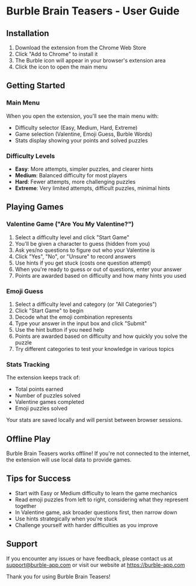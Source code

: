 # Burble Brain Teasers - User Guide

## Installation

1. Download the extension from the Chrome Web Store
2. Click "Add to Chrome" to install it
3. The Burble icon will appear in your browser's extension area
4. Click the icon to open the main menu

## Getting Started

### Main Menu

When you open the extension, you'll see the main menu with:

- Difficulty selector (Easy, Medium, Hard, Extreme)
- Game selection (Valentine, Emoji Guess, Burble Words)
- Stats display showing your points and solved puzzles

### Difficulty Levels

- **Easy**: More attempts, simpler puzzles, and clearer hints
- **Medium**: Balanced difficulty for most players
- **Hard**: Fewer attempts, more challenging puzzles
- **Extreme**: Very limited attempts, difficult puzzles, minimal hints

## Playing Games

### Valentine Game ("Are You My Valentine?")

1. Select a difficulty level and click "Start Game"
2. You'll be given a character to guess (hidden from you)
3. Ask yes/no questions to figure out who your Valentine is
4. Click "Yes", "No", or "Unsure" to record answers
5. Use hints if you get stuck (costs one question attempt)
6. When you're ready to guess or out of questions, enter your answer
7. Points are awarded based on difficulty and how many hints you used

### Emoji Guess

1. Select a difficulty level and category (or "All Categories")
2. Click "Start Game" to begin
3. Decode what the emoji combination represents
4. Type your answer in the input box and click "Submit"
5. Use the hint button if you need help
6. Points are awarded based on difficulty and how quickly you solve the puzzle
7. Try different categories to test your knowledge in various topics

### Stats Tracking

The extension keeps track of:
- Total points earned
- Number of puzzles solved
- Valentine games completed
- Emoji puzzles solved

Your stats are saved locally and will persist between browser sessions.

## Offline Play

Burble Brain Teasers works offline! If you're not connected to the internet, the extension will use local data to provide games.

## Tips for Success

- Start with Easy or Medium difficulty to learn the game mechanics
- Read emoji puzzles from left to right, considering what they represent together
- In Valentine game, ask broader questions first, then narrow down
- Use hints strategically when you're stuck
- Challenge yourself with harder difficulties as you improve

## Support

If you encounter any issues or have feedback, please contact us at support@burble-app.com or visit our website at https://burble-app.com

Thank you for using Burble Brain Teasers!